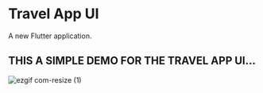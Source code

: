 # Travel App UI

A new Flutter application.

## THIS A SIMPLE DEMO FOR THE TRAVEL APP UI...

![ezgif com-resize (1)](https://user-images.githubusercontent.com/43442146/91746844-e3795900-ebda-11ea-830a-f5c0f185e715.gif)
